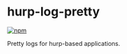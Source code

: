 # hurp-log-pretty

[![npm](https://img.shields.io/npm/v/hurp-log-pretty.svg?style=flat-square)](https://www.npmjs.com/package/hurp-log-pretty)

Pretty logs for hurp-based applications.
